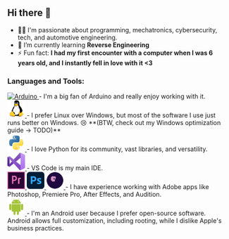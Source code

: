 ## Hi there 👋

- 👨‍🎓 I'm passionate about programming, mechatronics, cybersecurity, tech, and automotive engineering.
- 🌱 I’m currently learning **Reverse Engineering**
- ⚡ Fun fact: **I had my first encounter with a computer when I was 6 years old, and I instantly fell in love with it <3**
<h3 align="left">Languages and Tools:</h3>
<p align="left"> <a href="https://www.arduino.cc/" target="_blank" rel="noreferrer"> <img src="https://cdn.worldvectorlogo.com/logos/arduino-1.svg" alt="Arduino" width="40" height="40"/> </a> - I'm a big fan of Arduino and really enjoy working with it. <br> <a href="https://www.linux.org/" target="_blank" rel="noreferrer"> <img src="https://raw.githubusercontent.com/devicons/devicon/master/icons/linux/linux-original.svg" alt="Linux" width="40" height="40"/> </a> - I prefer Linux over Windows, but most of the software I use just runs better on Windows. 😢 **(BTW, check out my Windows optimization guide -> TODO)** <br> <a href="https://www.python.org" target="_blank" rel="noreferrer"> <img src="https://raw.githubusercontent.com/devicons/devicon/master/icons/python/python-original.svg" alt="Python" width="40" height="40"/> </a> - I love Python for its community, vast libraries, and versatility. <br> <a href="https://visualstudio.microsoft.com/" target="_blank" rel="noreferrer"> <img src="https://raw.githubusercontent.com/devicons/devicon/refs/heads/master/icons/visualstudio/visualstudio-original.svg" alt="Visual Studio" width="40" height="40"/> </a> - VS Code is my main IDE. <br> <a href="https://www.adobe.com/" target="_blank" rel="noreferrer"> <img src="https://raw.githubusercontent.com/devicons/devicon/refs/heads/master/icons/premierepro/premierepro-original.svg" alt="Premiere Pro" width="40" height="40"/> </a> <a href="https://www.adobe.com/" target="_blank" rel="noreferrer"> <img src="https://raw.githubusercontent.com/devicons/devicon/refs/heads/master/icons/photoshop/photoshop-original.svg" alt="Photoshop" width="40" height="40"/> </a> <a href="https://www.adobe.com/" target="_blank" rel="noreferrer"> <img src="https://raw.githubusercontent.com/devicons/devicon/refs/heads/master/icons/aftereffects/aftereffects-original.svg" alt="After Effects" width="40" height="40"/> </a> - I have experience working with Adobe apps like Photoshop, Premiere Pro, After Effects, and Audition. <br> <a href="https://www.android.com/" target="_blank" rel="noreferrer"> <img src="https://raw.githubusercontent.com/devicons/devicon/refs/heads/master/icons/android/android-plain.svg" alt="Android" width="40" height="40"/> </a> - I'm an Android user because I prefer open-source software. Android allows full customization, including rooting, while I dislike Apple's business practices. <br> </p>
